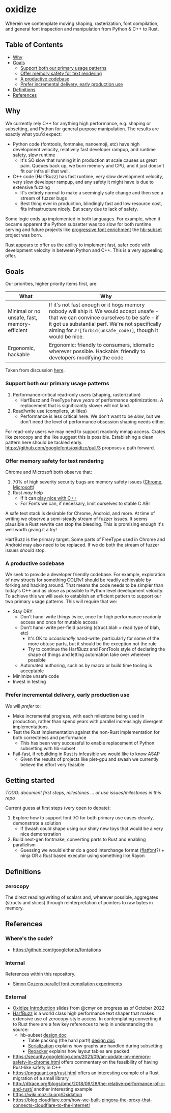 # oxidize

Wherein we contemplate moving shaping, rasterization, font compilation, and general font inspection and manipulation from Python & C++ to Rust.

## Table of Contents

- [Why](#why)
- [Goals](#goals)
   - [Support both our primary usage patterns](#support-both-our-primary-usage-patterns)
   - [Offer memory safety for text rendering](#offer-memory-safety-for-text-rendering)
   - [A productive codebase](#a-productive-codebase)
   - [Prefer incremental delivery, early production use](#prefer-incremental-delivery-early-production-use)
- [Definitions](#definitions)
- [References](#references) 

## Why

We currently rely C++ for anything high performance, e.g. shaping or subsetting, and Python for general purpose manipulation. The results are exactly what you'd expect:

* Python code (fonttools, fontmake, nanoemoji, etc) have high development velocity, relatively fast developer rampup, and runtime safety, slow runtime
   * It's SO slow that running it in production at scale causes us great pain. Queues back up, we burn memory and CPU, and it just doesn't fit our infra all that well.
* C++ code (HarfBuzz) has fast runtime, very slow development velocity, very slow developer rampup, and any safety it might have is due to extensive fuzzing
   * It's entirely normal to make a seemingly safe change and then see a stream of fuzzer bugs
   * Best thing ever in production, blindingly fast and low resource cost, fits infrastructure nicely. But scary due to lack of safety.

Some logic ends up implemented in both languages. For example, when it became apparent the Python subsetter was too slow for both runtime serving and future projects like [progressive font enrichment](https://www.w3.org/TR/PFE-evaluation/) the [hb-subset](goo.gl/Qy3Eqc) project was born.

Rust appears to offer us the ability to implement fast, safer code with development velocity in between Python and C++. This is a very appealing offer.

## Goals

Our priorities, higher priority items first, are:

| What | Why |
| --- | --- |
| Minimal or no unsafe, fast, memory-efficient | If it's not fast enough or it hogs memory nobody will ship it. We would accept unsafe - that we can convince ourselves to be safe - if it got us substantial perf. We're not specifically aiming for `#![forbid(unsafe_code)]`, though it would be nice. |
| Ergonomic, hackable | Ergonomic: friendly to consumers, idiomatic wherever possible. Hackable: friendly to developers modifying the code |

Taken from discussion [here](https://github.com/googlefonts/oxidize/issues/10#issuecomment-1024769804).

### Support both our primary usage patterns

1. Performance-critical read-only users (shaping, rasterization)
   * HarfBuzz and FreeType have *years* of performance optimizations. A replacement that is significantly slower will not land.
1. Read/write use (compilers, utilities)
   * Performance is less critical here. We don't want to be *slow*, but we don't need the level of performance obsession shaping needs either.

For read-only users we may need to support readonly mmap access. Crates like zerocopy and the like suggest this is possible. Establishing a clean pattern here should be tackled early. https://github.com/googlefonts/oxidize/pull/3 proposes a path forward.

### Offer memory safety for text rendering 

Chrome and Microsoft both observe that:

1. 70% of high severity security bugs are memory safety issues ([Chrome](https://www.chromium.org/Home/chromium-security/memory-safety), [Microsoft](https://msrc-blog.microsoft.com/2019/07/18/we-need-a-safer-systems-programming-language/))
1. Rust _may_ help
   * If it can [play nice with C++](https://security.googleblog.com/2021/09/an-update-on-memory-safety-in-chrome.html)
   * For Fonts we can, if necessary, limit ourselves to stable C ABI

A safe text stack is desirable for Chrome, Android, and more. At time of writing we observe a semi-steady stream of fuzzer issues. It seems plausible a Rust rewrite can stop the bleeding. This is promising enough it's well worth giving it a try!

HarfBuzz is the primary target. Some parts of FreeType used in Chrome and Android may also need to be replaced. If we do both the stream of fuzzer issues _should_ stop.

### A productive codebase

We seek to provide a developer friendly codebase. For example, exploration of new structs for something COLRv1 should be readily achievable by forking and hacking around. That means the code needs to be simpler than today's C++ and as close as possible to Python level development velocity. To achieve this we will seek to establish an efficient pattern to support our two primary usage patterns. This will require that we:

   * Stay DRY
      * Don't hand-write things twice, once for high performance readonly access and once for mutable access
      * Don't hand-write per-field parsing (struct.blah = read type of blah, etc)
         * It's OK to *occasionally* hand-write, particularly for some of the more obtuse parts, but it should be the exception not the rule 
         * Try to continue the HarfBuzz and FontTools style of declaring the shape of things and letting automation take over wherever possible
      * Automated authoring, such as by macro or build time tooling is acceptable
   * Minimize unsafe code
   * Invest in testing

### Prefer incremental delivery, early production use

We will _prefer_ to:

* Make incremental progress, with each milestone being used in production, rather than spend years with parallel increasingly divergent implementations.
* Test the Rust implementation against the non-Rust implementation for both correctness and performance
   * This has been very successful to enable replacement of Python subsetting with hb-subset
* Fail-fast, if rebuilding in Rust is infeasible we would like to know ASAP
   * Given the results of projects like piet-gpu and swash we currently believe the effort very feasible

## Getting started

_TODO: document first steps, milestones ... or use issues/milestones in this repo_

Current guess at first steps (very open to debate):

1. Explore how to support font I/O for both primary use cases cleanly, demonstrate a solution
   * If Swash could shape using our shiny new toys that would be a very nice demonstration
3. Build next-gen fontmake, converting parts to Rust and enabling parallelism
   * Guessing we would either do a good interchange format ([flatfont](https://github.com/googlefonts/flatfont)?) + ninja OR a Rust based executor using something like Rayon

## Definitions

### zerocopy

The direct reading/writing of scalars and, wherever possible, aggregates (structs and slices) through reinterpretation of pointers to raw bytes in memory.

## References

### Where's the code?

* https://github.com/googlefonts/fontations

### Internal

References within this repository.

* [Simon Cozens parallel font compilation experiments](text/2022-05-10-parallel-font-compile-experiments.md)

### External

* [Oxidize Introduction](https://docs.google.com/presentation/d/1kLB_BY7nSzNo07NrpvyJMxixGd4ULQTEEXjyO4KKM-E/edit?usp=sharing) slides from @cmyr on progress as of October 2022
* [HarfBuzz](https://github.com/harfbuzz/harfbuzz) is a world class high performance text shaper that makes extensive use of zerocopy-style access. In contemplating converting it to Rust there are a few key references to help in understanding the source:
   * hb-subset [design doc](https://goo.gl/Qy3Eqc)
      * Table packing (the hard part!) [design doc](https://goo.gl/bHvnTn) 
      * [Serialization](https://github.com/harfbuzz/harfbuzz/blob/main/docs/serializer.md) explains how graphs are handled during subsetting
      * [Repacker](https://github.com/harfbuzz/harfbuzz/blob/main/docs/repacker.md) explains how layout tables are packed
* https://security.googleblog.com/2021/09/an-update-on-memory-safety-in-chrome.html offers commentary on the feasibility of having Rust-like safety in C++
* https://pngquant.org/rust.html offers an interesting example of a Rust migration of a small library
* http://dtrace.org/blogs/bmc/2018/09/28/the-relative-performance-of-c-and-rust/ another interesting example
* https://wiki.mozilla.org/Oxidation
* https://blog.cloudflare.com/how-we-built-pingora-the-proxy-that-connects-cloudflare-to-the-internet/


